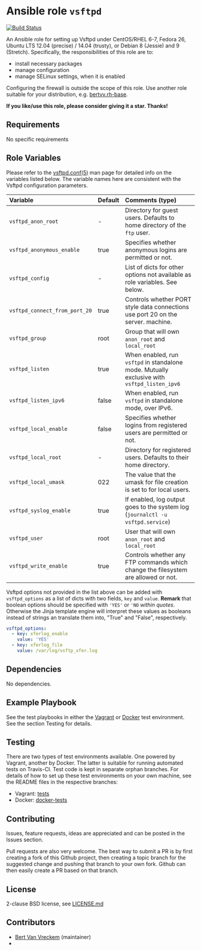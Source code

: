 # Ansible role `vsftpd`

[![Build Status](https://travis-ci.org/bertvv/ansible-role-vsftpd.svg?branch=master)](https://travis-ci.org/bertvv/ansible-role-vsftpd)

An Ansible role for setting up Vsftpd under CentOS/RHEL 6-7, Fedora 26, Ubuntu LTS 12.04 (precise) / 14.04 (trusty), or Debian 8 (Jessie) and 9 (Stretch). Specifically, the responsibilities of this role are to:

- install necessary packages
- manage configuration
- manage SELinux settings, when it is enabled

Configuring the firewall is outside the scope of this role. Use another role suitable for your distribution, e.g. [bertvv.rh-base](https://galaxy.ansible.com/bertvv/rh-base).

**If you like/use this role, please consider giving it a star. Thanks!**

## Requirements

No specific requirements

## Role Variables

Please refer to the [vsftpd.conf(5)](http://vsftpd.beasts.org/vsftpd_conf.html) man page for detailed info on the variables listed below. The variable names here are consistent with the Vsftpd configuration parameters.

| Variable                      | Default | Comments (type)                                                                             |
| :---                          | :---    | :---                                                                                        |
| `vsftpd_anon_root`            | -       | Directory for guest users. Defaults to home directory of the `ftp` user.                    |
| `vsftpd_anonymous_enable`     | true    | Specifies whether anonymous logins are permitted or not.                                    |
| `vsftpd_config`               | -       | List of dicts for other options not available as role variables. See below.                 |
| `vsftpd_connect_from_port_20` | true    | Controls whether PORT style data connections use port 20 on the server. machine.            |
| `vsftpd_group`                | root    | Group that will own `anon_root` and `local_root`                                            |
| `vsftpd_listen`               | true    | When enabled, run `vsftpd` in standalone mode. Mutually exclusive with `vsftpd_listen_ipv6` |
| `vsftpd_listen_ipv6`          | false   | When enabled, run `vsftpd` in standalone mode, over IPv6.                                   |
| `vsftpd_local_enable`         | false   | Specifies whether logins from registered users are permitted or not.                        |
| `vsftpd_local_root`           | -       | Directory for registered users. Defaults to their home directory.                           |
| `vsftpd_local_umask`          | 022     | The value that the umask for file creation is set to for local users.                       |
| `vsftpd_syslog_enable`        | true    | If enabled, log output goes to the system log (`journalctl -u vsftpd.service`)              |
| `vsftpd_user`                 | root    | User that will own `anon_root` and `local_root`                                             |
| `vsftpd_write_enable`         | true    | Controls whether any FTP commands which change the filesystem are allowed or not.           |

Vsftpd options not provided in the list above can be added with `vsftpd_options` as a list of dicts with two fields, `key` and `value`. **Remark** that boolean options should be specified with `'YES'` or `'NO` *within quotes*. Otherwise the Jinja template engine will interpret these values as booleans instead of strings an translate them into, "True" and "False", respectively.

```Yaml
vsftpd_options:
  - key: xferlog_enable
    value: 'YES'
  - key: xferlog_file
    value: /var/log/vsftp_xfer.log
```

## Dependencies

No dependencies.

## Example Playbook

See the test playbooks in either the [Vagrant](https://github.com/bertvv/ansible-role-vsftpd/blob/vagrant-tests/test.yml) or [Docker](https://github.com/bertvv/ansible-role-vsftpd/blob/docker-tests/test.yml) test environment. See the section Testing for details.

## Testing

There are two types of test environments available. One powered by Vagrant, another by Docker. The latter is suitable for running automated tests on Travis-CI. Test code is kept in separate orphan branches. For details of how to set up these test environments on your own machine, see the README files in the respective branches:

- Vagrant: [tests](https://github.com/bertvv/ansible-role-vsftpd/tree/tests)
- Docker: [docker-tests](https://github.com/bertvv/ansible-role-vsftpd/tree/docker-tests)

## Contributing

Issues, feature requests, ideas are appreciated and can be posted in the Issues section.

Pull requests are also very welcome. The best way to submit a PR is by first creating a fork of this Github project, then creating a topic branch for the suggested change and pushing that branch to your own fork. Github can then easily create a PR based on that branch.

## License

2-clause BSD license, see [LICENSE.md](LICENSE.md)

## Contributors

- [Bert Van Vreckem](https://github.com/bertvv/) (maintainer)
- 

